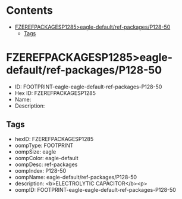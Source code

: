



Contents
========

* [FZEREFPACKAGESP1285>eagle-default/ref-packages/P128-50](#fzerefpackagesp1285eagle-defaultref-packagesp128-50)
	* [Tags](#tags)

# FZEREFPACKAGESP1285>eagle-default/ref-packages/P128-50

- ID: FOOTPRINT-eagle-eagle-default-ref-packages-P128-50
- Hex ID: FZEREFPACKAGESP1285
- Name: 
- Description: 

## Tags

- hexID: FZEREFPACKAGESP1285
- oompType: FOOTPRINT
- oompSize: eagle
- oompColor: eagle-default
- oompDesc: ref-packages
- oompIndex: P128-50
- oompName: eagle-default/ref-packages/P128-50
- description: &lt;b&gt;ELECTROLYTIC CAPACITOR&lt;/b&gt;&lt;p&gt;
- oompID: FOOTPRINT-eagle-eagle-default-ref-packages-P128-50
